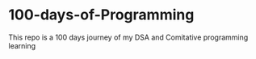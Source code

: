 # 100-days-of-Programming
This repo is a 100 days journey of my DSA and Comitative programming learning 
